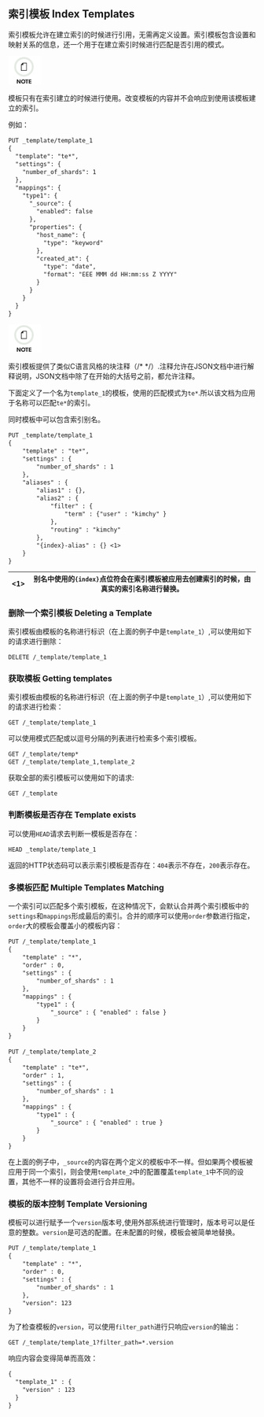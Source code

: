 ## 索引模板 Index Templates

索引模板允许在建立索引的时候进行引用，无需再定义设置。索引模板包含设置和映射关系的信息，还一个用于在建立索引时候进行匹配是否引用的模式。

![Note](/images/icons/note.png)

模板只有在索引建立的时候进行使用。改变模板的内容并不会响应到使用该模板建立的索引。

例如：
    
    PUT _template/template_1
    {
      "template": "te*",
      "settings": {
        "number_of_shards": 1
      },
      "mappings": {
        "type1": {
          "_source": {
            "enabled": false
          },
          "properties": {
            "host_name": {
              "type": "keyword"
            },
            "created_at": {
              "type": "date",
              "format": "EEE MMM dd HH:mm:ss Z YYYY"
            }
          }
        }
      }
    }

![Note](/images/icons/note.png)

索引模板提供了类似C语言风格的块注释（/* \*/）.注释允许在JSON文档中进行解释说明，JSON文档中除了在开始的大括号之前，都允许注释。

下面定义了一个名为`template_1`的模板，使用的匹配模式为`te*`.所以该文档为应用于名称可以匹配`te*`的索引。

同时模板中可以包含索引别名。
    
    
    PUT _template/template_1
    {
        "template" : "te*",
        "settings" : {
            "number_of_shards" : 1
        },
        "aliases" : {
            "alias1" : {},
            "alias2" : {
                "filter" : {
                    "term" : {"user" : "kimchy" }
                },
                "routing" : "kimchy"
            },
            "{index}-alias" : {} <1>
        }
    }

<1>| 别名中使用的`{index}`点位符会在索引模板被应用去创建索引的时候，由真实的索引名称进行替换。
---|---  
  
### 删除一个索引模板 Deleting a Template

索引模板由模板的名称进行标识（在上面的例子中是`template_1`）,可以使用如下的请求进行删除：
    
    DELETE /_template/template_1

### 获取模板 Getting templates


索引模板由模板的名称进行标识（在上面的例子中是`template_1`）,可以使用如下的请求进行检索：    
    
    GET /_template/template_1

可以使用模式匹配或以逗号分隔的列表进行检索多个索引模板。    
    
    GET /_template/temp*
    GET /_template/template_1,template_2

获取全部的索引模板可以使用如下的请求:
    
    
    GET /_template

### 判断模板是否存在 Template exists

可以使用`HEAD`请求去判断一模板是否存在：    
    
    HEAD _template/template_1

返回的HTTP状态码可以表示索引模板是否存在：`404`表示不存在，`200`表示存在。

###  多模板匹配 Multiple Templates Matching

一个索引可以匹配多个索引模板，在这种情况下，会默认合并两个索引模板中的`settings`和`mappings`形成最后的索引。合并的顺序可以使用`order`参数进行指定，`order`大的模板会覆盖小的模板内容：
    
    
    PUT /_template/template_1
    {
        "template" : "*",
        "order" : 0,
        "settings" : {
            "number_of_shards" : 1
        },
        "mappings" : {
            "type1" : {
                "_source" : { "enabled" : false }
            }
        }
    }
    
    PUT /_template/template_2
    {
        "template" : "te*",
        "order" : 1,
        "settings" : {
            "number_of_shards" : 1
        },
        "mappings" : {
            "type1" : {
                "_source" : { "enabled" : true }
            }
        }
    }

在上面的例子中，`_source`的内容在两个定义的模板中不一样。但如果两个模板被应用于同一个索引，则会使用`template_2`中的配置覆盖`template_1`中不同的设置，其他不一样的设置将会进行合并应用。

### 模板的版本控制 Template Versioning

模板可以进行赋予一个`version`版本号,使用外部系统进行管理时，版本号可以是任意的整数。`version`是可选的配置。在未配置的时候，模板会被简单地替换。
    
    PUT /_template/template_1
    {
        "template" : "*",
        "order" : 0,
        "settings" : {
            "number_of_shards" : 1
        },
        "version": 123
    }

为了检查模板的`version`，可以使用`filter_path`进行只响应`version`的输出：
    
    
    GET /_template/template_1?filter_path=*.version

响应内容会变得简单而高效：    
    
    {
      "template_1" : {
        "version" : 123
      }
    }

